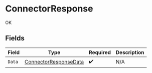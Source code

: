 # ConnectorResponse

OK


## Fields

| Field                                                                     | Type                                                                      | Required                                                                  | Description                                                               |
| ------------------------------------------------------------------------- | ------------------------------------------------------------------------- | ------------------------------------------------------------------------- | ------------------------------------------------------------------------- |
| `Data`                                                                    | [ConnectorResponseData](../../Models/Components/ConnectorResponseData.md) | :heavy_check_mark:                                                        | N/A                                                                       |